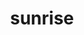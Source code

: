 ---
layout: travel&places
title: sunrise
emoji: sunrise
permalink: 🌅.html
image: assets/img/3moji/sunrise.png
---